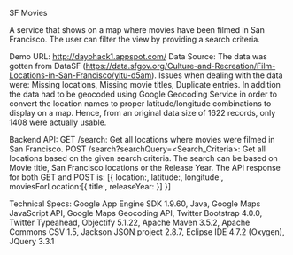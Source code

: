 SF Movies

A service that shows on a map where movies have been filmed in San Francisco. The user can filter the view by providing a search criteria.

Demo URL: http://dayohack1.appspot.com/
Data Source: The data was gotten from DataSF (https://data.sfgov.org/Culture-and-Recreation/Film-Locations-in-San-Francisco/yitu-d5am). Issues when dealing with the data were: Missing locations, Missing movie titles, Duplicate entries. In addition the data had to be geocoded using Google Geocoding Service in order to convert the location names to proper latitude/longitude combinations to display on a map. Hence, from an original data size of 1622 records, only 1408 were actually usable.

Backend API:
GET /search: Get all locations where movies were filmed in San Francisco.
POST /search?searchQuery=<Search_Criteria>: Get all locations based on the given search criteria. The search can be based on Movie title, San Francisco locations or the Release Year.
The API response for both GET and POST is:
[{
  location:<String>,
  latitude:<Double>,
  longitude:<Double>,
  moviesForLocation:[{
    title:<String>,
    releaseYear:<Integer>
  }]
}]

Technical Specs: Google App Engine SDK 1.9.60, Java, Google Maps JavaScript API, Google Maps Geocoding API, Twitter Bootstrap 4.0.0, Twitter Typeahead, Objectify 5.1.22, Apache Maven 3.5.2, Apache Commons CSV 1.5, Jackson JSON project 2.8.7, Eclipse IDE 4.7.2 (Oxygen), JQuery 3.3.1